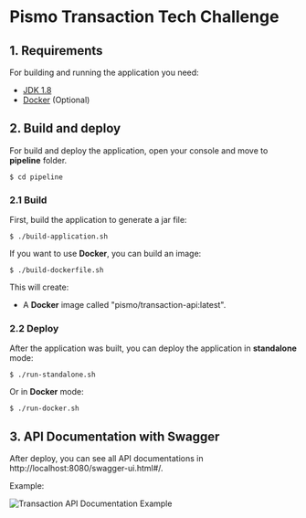 # Pismo Transaction Tech Challenge

## 1. Requirements

For building and running the application you need:

- [JDK 1.8](http://www.oracle.com/technetwork/java/javase/downloads/jdk8-downloads-2133151.html)
- [Docker](https://docs.docker.com/get-docker/) (Optional)

## 2. Build and deploy

For build and deploy the application, open your console and move to **pipeline** folder.

```shell
$ cd pipeline
```

### 2.1 Build

First, build the application to generate a jar file:

```shell
$ ./build-application.sh
```

If you want to use **Docker**, you can build an image:

```shell
$ ./build-dockerfile.sh
```

This will create:

* A **Docker** image called "pismo/transaction-api:latest".

### 2.2 Deploy

After the application was built, you can deploy the application in **standalone** mode:

```shell
$ ./run-standalone.sh
```

Or in **Docker** mode:


```shell
$ ./run-docker.sh
```

## 3. API Documentation with Swagger

After deploy, you can see all API documentations in http://localhost:8080/swagger-ui.html#/.

Example:

![Transaction API Documentation Example](assets/transaction-api-documentation.png.png "Transaction API Documentation Example")
